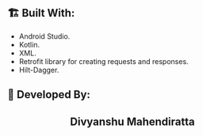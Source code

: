 ## 🏗 Built With:
- Android Studio.
- Kotlin.
- XML.
- Retrofit library for creating requests and responses.
- Hilt-Dagger.

## 👦 Developed By:
<h2 align="center">Divyanshu Mahendiratta</h2>

